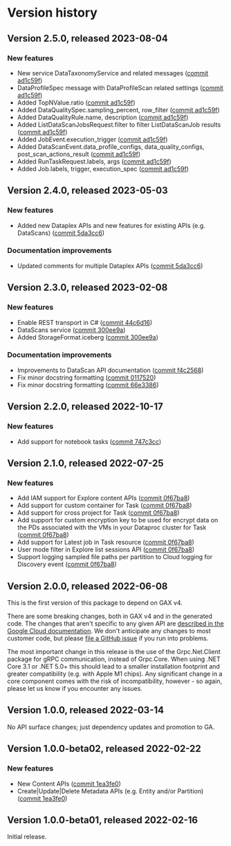 # Version history

## Version 2.5.0, released 2023-08-04

### New features

- New service DataTaxonomyService and related messages ([commit ad1c59f](https://github.com/googleapis/google-cloud-dotnet/commit/ad1c59fab41af76e678bce4a8d902a755d50e800))
- DataProfileSpec message with DataProfileScan related settings ([commit ad1c59f](https://github.com/googleapis/google-cloud-dotnet/commit/ad1c59fab41af76e678bce4a8d902a755d50e800))
- Added TopNValue.ratio ([commit ad1c59f](https://github.com/googleapis/google-cloud-dotnet/commit/ad1c59fab41af76e678bce4a8d902a755d50e800))
- Added DataQualitySpec.sampling_percent, row_filter ([commit ad1c59f](https://github.com/googleapis/google-cloud-dotnet/commit/ad1c59fab41af76e678bce4a8d902a755d50e800))
- Added DataQualityRule.name, description ([commit ad1c59f](https://github.com/googleapis/google-cloud-dotnet/commit/ad1c59fab41af76e678bce4a8d902a755d50e800))
- Added ListDataScanJobsRequest.filter to filter ListDataScanJob results ([commit ad1c59f](https://github.com/googleapis/google-cloud-dotnet/commit/ad1c59fab41af76e678bce4a8d902a755d50e800))
- Added JobEvent.execution_trigger ([commit ad1c59f](https://github.com/googleapis/google-cloud-dotnet/commit/ad1c59fab41af76e678bce4a8d902a755d50e800))
- Added DataScanEvent.data_profile_configs, data_quality_configs, post_scan_actions_result ([commit ad1c59f](https://github.com/googleapis/google-cloud-dotnet/commit/ad1c59fab41af76e678bce4a8d902a755d50e800))
- Added RunTaskRequest.labels, args ([commit ad1c59f](https://github.com/googleapis/google-cloud-dotnet/commit/ad1c59fab41af76e678bce4a8d902a755d50e800))
- Added Job.labels, trigger, execution_spec ([commit ad1c59f](https://github.com/googleapis/google-cloud-dotnet/commit/ad1c59fab41af76e678bce4a8d902a755d50e800))

## Version 2.4.0, released 2023-05-03

### New features

- Added new Dataplex APIs and new features for existing APIs (e.g. DataScans) ([commit 5da3cc6](https://github.com/googleapis/google-cloud-dotnet/commit/5da3cc6e696341f295a3518a64b1fb6fceb7d7a9))

### Documentation improvements

- Updated comments for multiple Dataplex APIs ([commit 5da3cc6](https://github.com/googleapis/google-cloud-dotnet/commit/5da3cc6e696341f295a3518a64b1fb6fceb7d7a9))

## Version 2.3.0, released 2023-02-08

### New features

- Enable REST transport in C# ([commit 44c6d16](https://github.com/googleapis/google-cloud-dotnet/commit/44c6d16ce10fbea5debaae0eb22ea2f2dbda1b59))
- DataScans service ([commit 300ee9a](https://github.com/googleapis/google-cloud-dotnet/commit/300ee9a5046e902fa445ddd2e102249ef3b80b80))
- Added StorageFormat.iceberg ([commit 300ee9a](https://github.com/googleapis/google-cloud-dotnet/commit/300ee9a5046e902fa445ddd2e102249ef3b80b80))

### Documentation improvements

- Improvements to DataScan API documentation ([commit f4c2568](https://github.com/googleapis/google-cloud-dotnet/commit/f4c2568c5fb6fe0f674e298b5b332a04ed1ef51b))
- Fix minor docstring formatting ([commit 0117520](https://github.com/googleapis/google-cloud-dotnet/commit/01175207962b27b34e86db961ab2cd93039e9c90))
- Fix minor docstring formatting ([commit 66e3386](https://github.com/googleapis/google-cloud-dotnet/commit/66e338638742deadf1f2495e87a478b5e484d8d3))

## Version 2.2.0, released 2022-10-17

### New features

- Add support for notebook tasks ([commit 747c3cc](https://github.com/googleapis/google-cloud-dotnet/commit/747c3cce51f655e638db69943faa9df0f3a49488))

## Version 2.1.0, released 2022-07-25

### New features

- Add IAM support for Explore content APIs ([commit 0f67ba8](https://github.com/googleapis/google-cloud-dotnet/commit/0f67ba89c2095e73abc43cc4d63b251453bbe57f))
- Add support for custom container for Task ([commit 0f67ba8](https://github.com/googleapis/google-cloud-dotnet/commit/0f67ba89c2095e73abc43cc4d63b251453bbe57f))
- Add support for cross project for Task ([commit 0f67ba8](https://github.com/googleapis/google-cloud-dotnet/commit/0f67ba89c2095e73abc43cc4d63b251453bbe57f))
- Add support for custom encryption key to be used for encrypt data on the PDs associated with the VMs in your Dataproc cluster for Task ([commit 0f67ba8](https://github.com/googleapis/google-cloud-dotnet/commit/0f67ba89c2095e73abc43cc4d63b251453bbe57f))
- Add support for Latest job in Task resource ([commit 0f67ba8](https://github.com/googleapis/google-cloud-dotnet/commit/0f67ba89c2095e73abc43cc4d63b251453bbe57f))
- User mode filter in Explore list sessions API ([commit 0f67ba8](https://github.com/googleapis/google-cloud-dotnet/commit/0f67ba89c2095e73abc43cc4d63b251453bbe57f))
- Support logging sampled file paths per partition to Cloud logging for Discovery event ([commit 0f67ba8](https://github.com/googleapis/google-cloud-dotnet/commit/0f67ba89c2095e73abc43cc4d63b251453bbe57f))

## Version 2.0.0, released 2022-06-08

This is the first version of this package to depend on GAX v4.

There are some breaking changes, both in GAX v4 and in the generated
code. The changes that aren't specific to any given API are [described in the Google Cloud
documentation](https://cloud.google.com/dotnet/docs/reference/help/breaking-gax4).
We don't anticipate any changes to most customer code, but please [file a
GitHub issue](https://github.com/googleapis/google-cloud-dotnet/issues/new/choose)
if you run into problems.

The most important change in this release is the use of the Grpc.Net.Client package
for gRPC communication, instead of Grpc.Core. When using .NET Core 3.1 or .NET 5.0+
this should lead to a smaller installation footprint and greater compatibility (e.g.
with Apple M1 chips). Any significant change in a core component comes with the risk
of incompatibility, however - so again, please let us know if you encounter any
issues.


## Version 1.0.0, released 2022-03-14

No API surface changes; just dependency updates and promotion to GA.

## Version 1.0.0-beta02, released 2022-02-22

### New features

- New Content APIs ([commit 1ea3fe0](https://github.com/googleapis/google-cloud-dotnet/commit/1ea3fe02fc4352000e3ff9ad291268e963f89029))
- Create|Update|Delete Metadata APIs (e.g. Entity and/or Partition) ([commit 1ea3fe0](https://github.com/googleapis/google-cloud-dotnet/commit/1ea3fe02fc4352000e3ff9ad291268e963f89029))
## Version 1.0.0-beta01, released 2022-02-16

Initial release.
